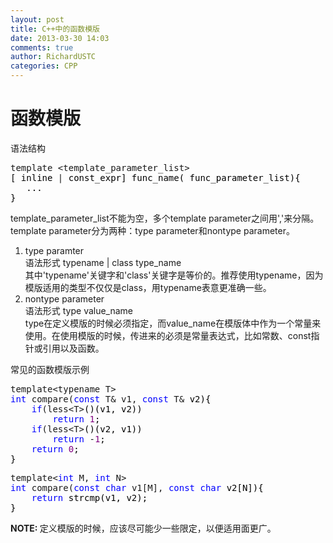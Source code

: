 ```yaml
---
layout: post
title: C++中的函数模版
date: 2013-03-30 14:03
comments: true
author: RichardUSTC
categories: CPP
---
```

<h1>函数模版</h1>
<p>语法结构</p>
<div class="cnblogs_code">
<pre>template &lt;template_parameter_list&gt;<span style="color: #000000;">
[ inline </span>|<span style="color: #000000;"> const_expr] func_name( func_parameter_list){
   ...
}</span></pre>
</div>
<p>template_parameter_list不能为空，多个template parameter之间用','来分隔。template parameter分为两种：type parameter和nontype parameter。</p>
<ol>
<li>type paramter<br />语法形式 typename | class type_name<br />其中'typename'关键字和'class'关键字是等价的。推荐使用typename，因为模版适用的类型不仅仅是class，用typename表意更准确一些。</li>
<li>nontype parameter<br />语法形式 type value_name<br />type在定义模版的时候必须指定，而value_name在模版体中作为一个常量来使用。在使用模版的时候，传进来的必须是常量表达式，比如常数、const指针或引用以及函数。</li>
</ol>
<p>常见的函数模版示例</p>
<div class="cnblogs_code">
<pre>template&lt;typename T&gt;
<span style="color: #0000ff;">int</span> compare(<span style="color: #0000ff;">const</span> T&amp; v1, <span style="color: #0000ff;">const</span> T&amp;<span style="color: #000000;"> v2){
    </span><span style="color: #0000ff;">if</span>(less&lt;T&gt;<span style="color: #000000;">()(v1, v2))
        </span><span style="color: #0000ff;">return</span> <span style="color: #800080;">1</span><span style="color: #000000;">;
    </span><span style="color: #0000ff;">if</span>(less&lt;T&gt;<span style="color: #000000;">()(v2, v1))
        </span><span style="color: #0000ff;">return</span> -<span style="color: #800080;">1</span><span style="color: #000000;">;
    </span><span style="color: #0000ff;">return</span> <span style="color: #800080;">0</span><span style="color: #000000;">;
}</span></pre>
</div>
<div class="cnblogs_code">
<pre>template&lt;<span style="color: #0000ff;">int</span> M, <span style="color: #0000ff;">int</span> N&gt;
<span style="color: #0000ff;">int</span> compare(<span style="color: #0000ff;">const</span> <span style="color: #0000ff;">char</span> v1[M], <span style="color: #0000ff;">const</span> <span style="color: #0000ff;">char</span><span style="color: #000000;"> v2[N]){
    </span><span style="color: #0000ff;">return</span><span style="color: #000000;"> strcmp(v1, v2);
}</span></pre>
</div>
<p><strong>NOTE: </strong>定义模版的时候，应该尽可能少一些限定，以便适用面更广。</p>